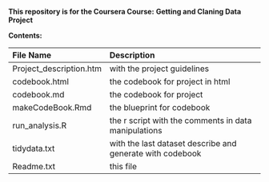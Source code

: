 **This repository is for the Coursera Course:**
**Getting and Claning Data Project**

**Contents:**

| File Name | Description | 
| :------------- | :----------- | 
|Project_description.htm	|with the project guidelines|
|codebook.html 				|the codebook for project in html|
|codebook.md 				|the codebook for project |
|makeCodeBook.Rmd 			|the blueprint for codebook  |
|run_analysis.R				|the r script with the comments in data manipulations|
|tidydata.txt				|with the last dataset describe and generate with codebook|
|Readme.txt					|this file|
